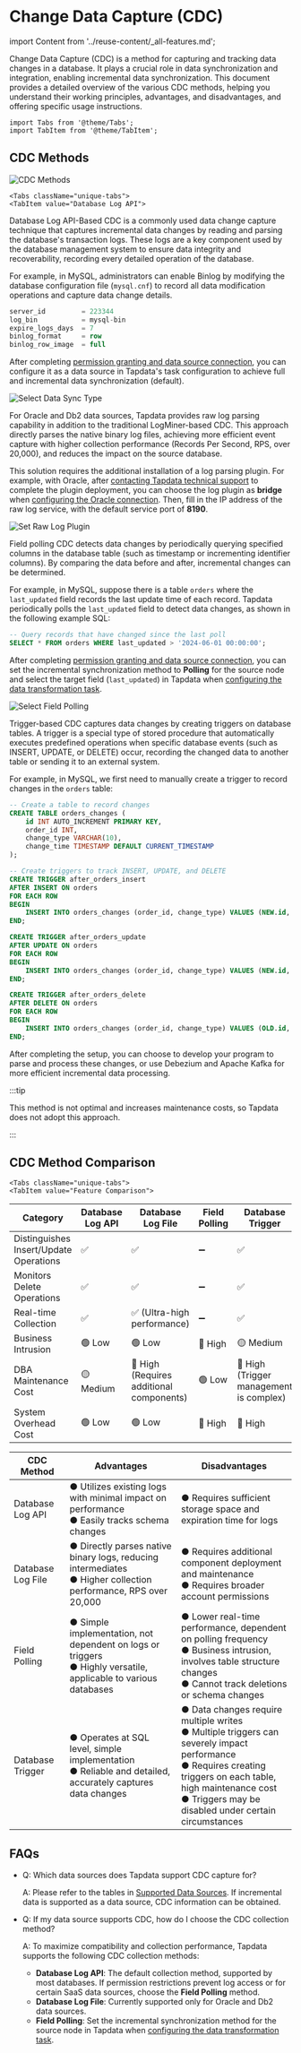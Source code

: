 # Change Data Capture (CDC)
import Content from '../reuse-content/_all-features.md';

<Content />

Change Data Capture (CDC) is a method for capturing and tracking data changes in a database. It plays a crucial role in data synchronization and integration, enabling incremental data synchronization. This document provides a detailed overview of the various CDC methods, helping you understand their working principles, advantages, and disadvantages, and offering specific usage instructions.

```mdx-code-block
import Tabs from '@theme/Tabs';
import TabItem from '@theme/TabItem';
```

## CDC Methods

![CDC Methods](../images/cdc_mechanism.png)

```mdx-code-block
<Tabs className="unique-tabs">
<TabItem value="Database Log API">
```
Database Log API-Based CDC is a commonly used data change capture technique that captures incremental data changes by reading and parsing the database's transaction logs. These logs are a key component used by the database management system to ensure data integrity and recoverability, recording every detailed operation of the database.

For example, in MySQL, administrators can enable Binlog by modifying the database configuration file (`mysql.cnf`) to record all data modification operations and capture data change details.

```sql
server_id         = 223344
log_bin           = mysql-bin
expire_logs_days  = 7
binlog_format     = row
binlog_row_image  = full
```

After completing [permission granting and data source connection](../prerequisites/on-prem-databases/mysql.md), you can configure it as a data source in Tapdata's task configuration to achieve full and incremental data synchronization (default).

![Select Data Sync Type](..//images/select_sync_type.png)

</TabItem>

<TabItem value="Database Log File">
For Oracle and Db2 data sources, Tapdata provides raw log parsing capability in addition to the traditional LogMiner-based CDC. This approach directly parses the native binary log files, achieving more efficient event capture with higher collection performance (Records Per Second, RPS, over 20,000), and reduces the impact on the source database.

This solution requires the additional installation of a log parsing plugin. For example, with Oracle, after [contacting Tapdata technical support](../appendix/support.md) to complete the plugin deployment, you can choose the log plugin as **bridge** when [configuring the Oracle connection](../prerequisites/on-prem-databases/oracle.md). Then, fill in the IP address of the raw log service, with the default service port of **8190**.

![Set Raw Log Plugin](..//images/raw_log_configuration.png)

</TabItem>

<TabItem value="Field Polling">
Field polling CDC detects data changes by periodically querying specified columns in the database table (such as timestamp or incrementing identifier columns). By comparing the data before and after, incremental changes can be determined.

For example, in MySQL, suppose there is a table `orders` where the `last_updated` field records the last update time of each record. Tapdata periodically polls the `last_updated` field to detect data changes, as shown in the following example SQL:

```sql
-- Query records that have changed since the last poll
SELECT * FROM orders WHERE last_updated > '2024-06-01 00:00:00';
```

After completing [permission granting and data source connection](../prerequisites/on-prem-databases/mysql.md), you can set the incremental synchronization method to **Polling** for the source node and select the target field (`last_updated`) in Tapdata when [configuring the data transformation task](../user-guide/data-development/create-task.md).

![Select Field Polling](..//images/obtain_cdc_via_polling.png)

</TabItem>

<TabItem value="Database Trigger">
Trigger-based CDC captures data changes by creating triggers on database tables. A trigger is a special type of stored procedure that automatically executes predefined operations when specific database events (such as INSERT, UPDATE, or DELETE) occur, recording the changed data to another table or sending it to an external system.

For example, in MySQL, we first need to manually create a trigger to record changes in the `orders` table:

```sql
-- Create a table to record changes
CREATE TABLE orders_changes (
    id INT AUTO_INCREMENT PRIMARY KEY,
    order_id INT,
    change_type VARCHAR(10),
    change_time TIMESTAMP DEFAULT CURRENT_TIMESTAMP
);

-- Create triggers to track INSERT, UPDATE, and DELETE
CREATE TRIGGER after_orders_insert
AFTER INSERT ON orders
FOR EACH ROW
BEGIN
    INSERT INTO orders_changes (order_id, change_type) VALUES (NEW.id, 'INSERT');
END;

CREATE TRIGGER after_orders_update
AFTER UPDATE ON orders
FOR EACH ROW
BEGIN
    INSERT INTO orders_changes (order_id, change_type) VALUES (NEW.id, 'UPDATE');
END;

CREATE TRIGGER after_orders_delete
AFTER DELETE ON orders
FOR EACH ROW
BEGIN
    INSERT INTO orders_changes (order_id, change_type) VALUES (OLD.id, 'DELETE');
END;
```

After completing the setup, you can choose to develop your program to parse and process these changes, or use Debezium and Apache Kafka for more efficient incremental data processing.

:::tip

This method is not optimal and increases maintenance costs, so Tapdata does not adopt this approach.

:::

</TabItem>
</Tabs>

## CDC Method Comparison

```mdx-code-block
<Tabs className="unique-tabs">
<TabItem value="Feature Comparison">
```
| Category                               | Database Log API | Database Log File                       | Field Polling | Database Trigger                       |
| -------------------------------------- | ---------------- | --------------------------------------- | ------------- | -------------------------------------- |
| Distinguishes Insert/Update Operations | ✅                | ✅                                       | ➖             | ✅                                      |
| Monitors Delete Operations             | ✅                | ✅                                       | ➖             | ✅                                      |
| Real-time Collection                   | ✅                | ✅ (Ultra-high performance)              | ➖             | ✅                                      |
| Business Intrusion                     | 🟢 Low            | 🟢 Low                                   | 🔴 High        | 🟡 Medium                               |
| DBA Maintenance Cost                   | 🟡 Medium         | 🔴 High (Requires additional components) | 🟢 Low         | 🔴 High (Trigger management is complex) |
| System Overhead Cost                   | 🟢 Low            | 🟢 Low                                   | 🔴 High        | 🔴 High                                 |

</TabItem>

<TabItem value="Pros and Cons Comparison">

| CDC Method        | Advantages                                                                                                          | Disadvantages                                                |
| ----------------- |---------------------------------------------------------------------------------------------------------------------| ------------------------------------------------------------ |
| Database Log API  | ● Utilizes existing logs with minimal impact on performance<br />● Easily tracks schema changes                     | ● Requires sufficient storage space and expiration time for logs |
| Database Log File | ● Directly parses native binary logs, reducing intermediates<br/>● Higher collection performance, RPS over 20,000   | ● Requires additional component deployment and maintenance<br />● Requires broader account permissions |
| Field Polling     | ● Simple implementation, not dependent on logs or triggers<br />● Highly versatile, applicable to various databases | ● Lower real-time performance, dependent on polling frequency<br />● Business intrusion, involves table structure changes<br />● Cannot track deletions or schema changes |
| Database Trigger  | ● Operates at SQL level, simple implementation<br />● Reliable and detailed, accurately captures data changes       | ● Data changes require multiple writes<br />● Multiple triggers can severely impact performance<br />● Requires creating triggers on each table, high maintenance cost<br />● Triggers may be disabled under certain circumstances |

</TabItem>
</Tabs>

## FAQs

* Q: Which data sources does Tapdata support CDC capture for?

  A: Please refer to the tables in [Supported Data Sources](../prerequisites/supported-databases.md). If incremental data is supported as a data source, CDC information can be obtained.

* Q: If my data source supports CDC, how do I choose the CDC collection method?

  A: To maximize compatibility and collection performance, Tapdata supports the following CDC collection methods:
  * **Database Log API**: The default collection method, supported by most databases. If permission restrictions prevent log access or for certain SaaS data sources, choose the **Field Polling** method.
  * **Database Log File**: Currently supported only for Oracle and Db2 data sources.
  * **Field Polling**: Set the incremental synchronization method for the source node in Tapdata when [configuring the data transformation task](../user-guide/data-development/create-task.md).
